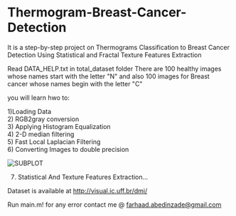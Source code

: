 # Thermogram-Breast-Cancer-Detection

It is a step-by-step project on Thermograms Classification to Breast Cancer Detection Using Statistical and Fractal Texture Features Extraction

Read DATA_HELP.txt in total_dataset folder
There are 100 healthy images whose names start with the letter "N" and also 100 images for Breast cancer whose names begin with the letter "C"


you will learn hwo to:

1)Loading Data   
2) RGB2gray conversion  
3) Applying Histogram Equalization    
4) 2-D median filtering     
5) Fast Local Laplacian Filtering     
6) Converting Images to double precision 

![SUBPLOT](https://user-images.githubusercontent.com/96732467/166108254-4a7d3a79-40d6-41c9-8e24-b41e7a80485c.png)


7) Statistical And Texture Features Extraction...     



Dataset is available at http://visual.ic.uff.br/dmi/



Run main.m!
for any error contact me @ farhaad.abedinzade@gmail.com

